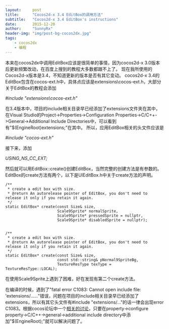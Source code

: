 ```yaml
---
layout:     post
title:      "Cocos2d-x 3.4 EditBox的调用方法"
subtitle:   "Cocos2d-x 3.4 EditBox's instructions"
date:       2015-12-20
author:     "SunnyRx"
header-img: "img/post-bg-cocos2dx.jpg"
tags:
    - cocos2dx
    - 编程
---
```


本来在cocos2dx中调用EditBox应该是很简单的事情，因为cocos2d-x 3.0版本后更新频繁改动，在百度上搜到的教程大多数都跟不上了。
现在我所使用的Cocos2d-x版本是3.4，不知道更新的版本是否有其它变动。
cocos2d-x 3.4的EditBox包含在cocos-ext.h中，具体点应该是extensions\cocos-ext.h，大部分关于EditBox的教程会添加

*#include "extensions\cocos-ext.h"*

在3.4版本中，项目的include相关目录早已经添加了extensions文件夹在其中，在Visual Studio的Project->Properties->Configuration Properties->C/C++->General->Additional Include Directories中，可以看到有"$(EngineRoot)extensions;"在其中。
所以，应用EditBox相关的头文件应该是

*#include "cocos-ext.h"*

接下来，添加

*USING_NS_CC_EXT;*

然后就可以用EditBox::create()创建EditBox，当然完整的创建方法是有参数的。
EditBox的create方法有两个，以下是UIEditBox.h中关于create方法的声明。

```
/**
 * create a edit box with size.
 * @return An autorelease pointer of EditBox, you don't need to release it only if you retain it again.
 */
static EditBox* create(const Size& size,
                       Scale9Sprite* normalSprite,
                       Scale9Sprite* pressedSprite = nullptr,
                       Scale9Sprite* disabledSprite = nullptr);

            
/**
 * create a edit box with size.
 * @return An autorelease pointer of EditBox, you don't need to release it only if you retain it again.
 */
static EditBox* create(const Size& size,
                       const std::string& pNormal9SpriteBg,
                       TextureResType texType = TextureResType::LOCAL);
```

在使用Scale9Sprite上遇到了困难，好在发现有第二个create方法。

在编译的时候，遇到了"fatal error C1083: Cannot open include file: 'extensions/......"错误，问题在项目的include相关目录早已经添加了extensions，所以有其它头文件有#include "extensions/..."的话一律会出现error C1083。根据cocos论坛中一个[相关的讨论](http://discuss.cocos2d-x.org/t/error-c1083-cant-open-extensions-extensionmacros-h/11937)，只要在property->configure property->C/C++->general->additional include directory中添加"$(EngineRoot);"就可以解决问题了。